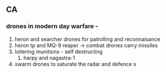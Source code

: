## CA
### drones in modern day warfare - 
1. heron and searcher drones for patrolling and reconnaisance
2. heron tp and MQ-9 reaper -> combat drones carry missiles
3. loitering munitions - self destructing
	1. harpy and nagastra-1
4. swarm drones to saturate the radar and defence s